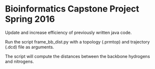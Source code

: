 # Bioinformatics Capstone Project Spring 2016
Update and increase efficiency of previously written java code.

Run the script frame_bb_dist.py with a topology (.prmtop) and trajectory (.dcd) file as arguments.

The script will compute the distances between the backbone hydrogens and nitrogens. 
